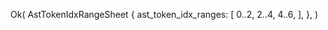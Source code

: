 Ok(
    AstTokenIdxRangeSheet {
        ast_token_idx_ranges: [
            0..2,
            2..4,
            4..6,
        ],
    },
)